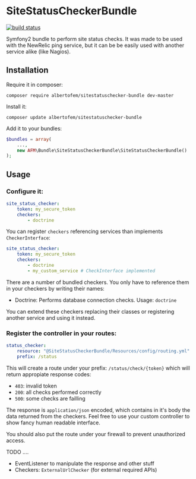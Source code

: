 SiteStatusCheckerBundle
=======================

[![build status](https://secure.travis-ci.org/albertofem/SiteStatusCheckerBundle.png)](http://travis-ci.org/albertofem/SiteStatusCheckerBundle)

Symfony2 bundle to perform site status checks. It was made to be used with the NewRelic ping service, but it can be be easily used with another service alike (like Nagios).

Installation
------------

Require it in composer:

    composer require albertofem/sitestatuschecker-bundle dev-master

Install it:

    composer update albertofem/sitestatuschecker-bundle

Add it to your bundles:

```php
$bundles = array(
    ...,
    new AFM\Bundle\SiteStatusCheckerBundle\SiteStatusCheckerBundle()
);
```

Usage
-----

### Configure it:

```yaml
site_status_checker:
    token: my_secure_token
    checkers:
        - doctrine
```

You can register `checkers` referencing services than implements `CheckerInterface`:

```yaml
site_status_checker:
    token: my_secure_token
    checkers:
        - doctrine
        - my_custom_service # CheckInterface implemented
```

There are a number of bundled checkers. You only have to reference them in your checkers by writing their names:

* Doctrine: Performs database connection checks. Usage: `doctrine`

You can extend these checkers replacing their classes or registering another service and using it instead.

### Register the controller in your routes:

```yaml
status_checker:
    resource: "@SiteStatusCheckerBundle/Resources/config/routing.yml"
    prefix: /status
```

This will create a route under your prefix: `/status/check/{token}` which will return appropiate response codes:

* `403`: invalid token
* `200`: all checks performed correctly
* `500`: some checks are failling

The response is `application/json` encoded, which contains in it's body the data returned from the checkers. Feel free to use your custom controller to show fancy human readable interface.

You should also put the route under your firewall to prevent unauthorized access.

TODO
....

* EventListener to manipulate the response and other stuff
* Checkers: `ExternalUrlChecker` (for external required APIs)
